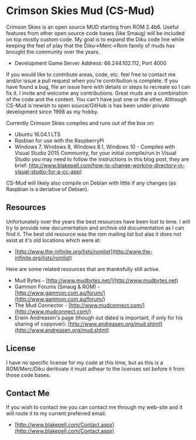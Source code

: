 Crimson Skies Mud (CS-Mud)
==========================

Crimson Skies is an open source MUD starting from ROM 2.4b6.  Useful features from other open source code bases
(like Smaug) will be included on top mostly custom code.  My goal is to expand the Diku code line while
keeping the feel of play that the Diku->Merc->Rom family of muds has brought the community over the years.

  - Development Game Server Address:  66.244.102.112, Port 4000

If you would like to contribute areas, code, etc. feel free to contact me and/or issue a pull request when you're
contribution is complete.  If you have found a bug, file an issue here with details or steps to recreate so I can 
fix it.  I invite and welcome any contributions.  Great muds are a combination of the code and the content.  You
can't have just one or the other.  Although CS-Mud is newish to open source/GitHub is has been under private
development since 1998 as my hobby.

Currently Crimson Skies compiles and runs out of the box on:

  - Ubuntu 16.04.1 LTS
  - Rasbian for use with the RaspberryPi
  - Windows 7, Windows 8, Windows 8.1, Windows 10 - Compiles with Visual Studio 2015 Community, for your initial 
    compile/run in Visual Studio you may need to follow the instructions in this blog post, 
    they are brief: [http://www.blakepell.com/how-to-change-working-directory-in-visual-studio-for-a-cc-app)](http://www.blakepell.com/how-to-change-working-directory-in-visual-studio-for-a-cc-app)

CS-Mud will likely also compile on Debian with little if any changes (as Raspbian is a deriative of Debian).

## Resources

Unfortunately over the years the best resources have been lost to time.  I will try to
provide new documentation and archive old documentation as I can find it.  The best 
old resource was the rom mailing list but alas it does not exist at it's old locations
which were at:

  - [http://www.the-infinite.org/lists/romlist](http://www.the-infinite.org/lists/romlist)

Here are some related resources that are thanksfully still active.

  - Mud Bytes - [http://www.mudbytes.net/](http://www.mudbytes.net)
  - Gammon Forums (Smaug & ROM) - [http://www.gammon.com.au/forum/](http://www.gammon.com.au/forum/)
  - The Mud Connector - [http://www.mudconnect.com/](http://www.mudconnect.com/)
  - Erwin Andreasen's page (though out dated is important, if only for his sharing of copyover): [http://www.andreasen.org/mud.shtml](http://www.andreasen.org/mud.shtml)

## License 

I have no specific license for my code at this time, but as this is a ROM/Merc/Diku deritivate it must 
adhear to the licenses set before it from those code bases.  

## Contact Me

If you wish to contact me you can contact me through my web-site and it will route it to
my current preferred email:

 - [http://www.blakepell.com/Contact.aspx](http://www.blakepell.com/Contact.aspx)
